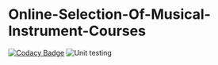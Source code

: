 # Online-Selection-Of-Musical-Instrument-Courses

[![Codacy Badge](https://app.codacy.com/project/badge/Grade/2b97bdf484044090bf869ec292fb2cb5)](https://www.codacy.com/gh/stepin105197/Online-Selection-Of-Musical-Instrument-Courses/dashboard?utm_source=github.com&amp;utm_medium=referral&amp;utm_content=stepin105197/Online-Selection-Of-Musical-Instrument-Courses&amp;utm_campaign=Badge_Grade)
![Unit testing](https://github.com/stepin105197/Online-Selection-Of-Musical-Instrument-Courses/workflows/Unit%20testing/badge.svg)

